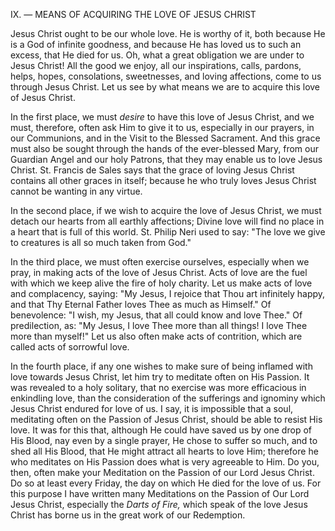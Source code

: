 
IX\. — MEANS OF ACQUIRING THE LOVE OF JESUS CHRIST

Jesus Christ ought to be our whole love. He is worthy of it, both because He is a God of infinite goodness, and because He has loved us to such an excess, that He died for us. Oh, what a great obligation we are under to Jesus Christ! All the good we enjoy, all our inspirations, calls, pardons, helps, hopes, consolations, sweetnesses, and loving affections, come to us through Jesus Christ. Let us see by what means we are to acquire this love of Jesus Christ.

In the first place, we must *desire* to have this love of Jesus Christ, and we must, therefore, often ask Him to give it to us, especially in our prayers, in our Communions, and in the Visit to the Blessed Sacrament. And this grace must also be sought through the hands of the ever-blessed Mary, from our Guardian Angel and our holy Patrons, that they may enable us to love Jesus Christ. St. Francis de Sales says that the grace of loving Jesus Christ contains all other graces in itself; because he who truly loves Jesus Christ cannot be wanting in any virtue.

In the second place, if we wish to acquire the love of Jesus Christ, we must detach our hearts from all earthly affections; Divine love will find no place in a heart that is full of this world. St. Philip Neri used to say: \"The love we give to creatures is all so much taken from God.\"

In the third place, we must often exercise ourselves, especially when we pray, in making acts of the love of Jesus Christ. Acts of love are the fuel with which we keep alive the fire of holy charity. Let us make acts of love and complacency, saying: \"My Jesus, I rejoice that Thou art infinitely happy, and that Thy Eternal Father loves Thee as much as Himself.\" Of benevolence: \"I wish, my Jesus, that all could know and love Thee.\" Of predilection, as: \"My Jesus, I love Thee more than all things! I love Thee more than myself!\" Let us also often make acts of contrition, which are called acts of sorrowful love.

In the fourth place, if any one wishes to make sure of being inflamed with love towards Jesus Christ, let him try to meditate often on His Passion. It was revealed to a holy solitary, that no exercise was more efficacious in enkindling love, than the consideration of the sufferings and ignominy which Jesus Christ endured for love of us. I say, it is impossible that a soul, meditating often on the Passion of Jesus Christ, should be able to resist His love. It was for this that, although He could have saved us by one drop of His Blood, nay even by a single prayer, He chose to suffer so much, and to shed all His Blood, that He might attract all hearts to love Him; therefore he who meditates on His Passion does what is very agreeable to Him. Do you, then, often make your Meditation on the Passion of our Lord Jesus Christ. Do so at least every Friday, the day on which He died for the love of us. For this purpose I have written many Meditations on the Passion of Our Lord Jesus Christ, especially the *Darts of Fire,* which speak of the love Jesus Christ has borne us in the great work of our Redemption.

